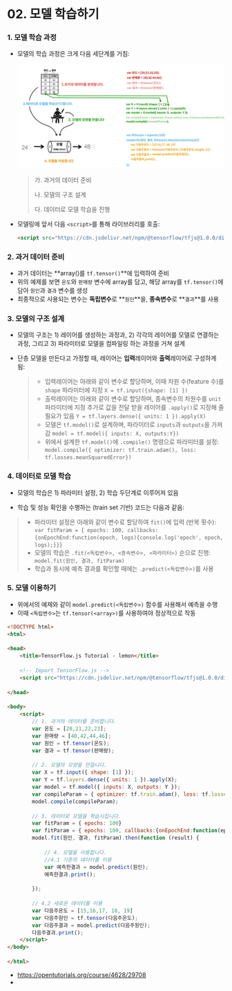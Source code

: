 # 02. 모델 학습하기

### 1. 모델 학습 과정

- 모델의 학습 과정은 크게 다음 세단계를 거침:

  ![](modeling.PNG)

  > 가. 과거의 데이터 준비
  >
  > 나. 모델의 구조 설계
  >
  > 다. 데이터로 모델 학습을 진행
  
- 모델링에 앞서 다음 `<script>`를 통해 라이브러리를 호출:

  ```html
  <script src="https://cdn.jsdelivr.net/npm/@tensorflow/tfjs@1.0.0/dist/tf.min.js"></script>
  ```

### 2. 과거 데이터 준비

- 과거 데이터는 **array()를 `tf.tensor()`**에 입력하여 준비
- 위의 예제를 보면 `온도`와 `판매량` 변수에 array를 담고, 해당 array를 `tf.tensor()`에 담아 `원인`과 `결과` 변수를 생성
- 최종적으로 사용되는 변수는 **독립변수**로 **`원인`**을, **종속변수**로 **`결과`**를 사용

### 3. 모델의 구조 설계

- 모델의 구조는 1) 레이어를 생성하는 과정과, 2) 각각의 레이어를 모델로 연결하는 과정, 그리고 3) 파라미터로 모델을 컴파일링 하는 과정을 거쳐 설계

- 단층 모델을 만든다고 가정할 때, 레이어는 **입력**레이어와 **출력**레이어로 구성하게 됨:

  > - 입력레이어는 아래와 같이 변수로 할당하며, 이때 차원 수(feature 수)를 `shape` 파라미터에 지정
  >   `X = tf.input({shape: [1] })`
  > - 출력레이어는 아래와 같이 변수로 할당하며, 종속변수의 차원수를 `unit` 파라미터에 지정
  >   추가로 값을 전달 받을 레이어를 `.apply()`로 지정해 줄 필요가 있음
  >   `Y = tf.layers.dense({ units: 1 }).apply(X)`
  > - 모델은 `tf.model()`로 설계하며, 파라미터로 `inputs`과 `outputs`을 가져감
  >   `model = tf.model({ inputs: X, outputs:Y})`
  > - 위에서 설계한 `tf.model()`에 `.compile()` 명령으로 파라미터를 설정:
  >   `model.compile({ optimizer: tf.train.adam(), loss: tf.losses.meanSquaredError})`

### 4. 데이터로 모델 학습

- 모델의 학습은 1) 파라미터 설정, 2) 학습 두단계로 이루어져 있음

- 학습 및 성능 확인을 수행하는 (train set 기반) 코드는 다음과 같음:

 > - 파라미터 설정은 아래와 같이 변수로 할당하여 `fit()`에 입력 (반복 횟수):
 > `var fitParam = { epochs: 100, callbacks:{onEpochEnd:function(epoch, logs){console.log('epoch', epoch, logs);}}}`
 > - 모델의 학습은 `.fit(<독립변수>, <종속변수>, <파라미터>)` 순으로 진행:
 > `model.fit(원인, 결과, fitParam)`
 > - 학습과 동시에 예측 결과를 확인할 때에는 `.predict(<독립변수>)`를 사용

### 5.  모델 이용하기

- 위에서의 예제와 같이 `model.predict(<독립변수>)` 함수를 사용해서 예측을 수행
- 이때 `<독립변수>`는 `tf.tensor(<array>)`를 사용하여야 정상적으로 작동


```html
<!DOCTYPE html>
<html>
 
<head>
    <title>TensorFlow.js Tutorial - lemon</title>
 
    <!-- Import TensorFlow.js -->
    <script src="https://cdn.jsdelivr.net/npm/@tensorflow/tfjs@1.0.0/dist/tf.min.js"></script>
     
</head>
 
<body>
    <script>
        // 1. 과거의 데이터를 준비합니다. 
        var 온도 = [20,21,22,23];
        var 판매량 = [40,42,44,46];
        var 원인 = tf.tensor(온도);
        var 결과 = tf.tensor(판매량);
 
        // 2. 모델의 모양을 만듭니다. 
        var X = tf.input({ shape: [1] });
        var Y = tf.layers.dense({ units: 1 }).apply(X);
        var model = tf.model({ inputs: X, outputs: Y });
        var compileParam = { optimizer: tf.train.adam(), loss: tf.losses.meanSquaredError }
        model.compile(compileParam);
 
        // 3. 데이터로 모델을 학습시킵니다. 
        var fitParam = { epochs: 100} 
        var fitParam = { epochs: 100, callbacks:{onEpochEnd:function(epoch, logs){console.log('epoch', epoch, logs);}}} // loss 추가 예제
        model.fit(원인, 결과, fitParam).then(function (result) {
             
            // 4. 모델을 이용합니다. 
            //4.1 기존의 데이터를 이용
            var 예측한결과 = model.predict(원인);
            예측한결과.print();
 
        });  
 
        // 4.2 새로운 데이터를 이용
        var 다음주온도 = [15,16,17, 18, 19]
        var 다음주원인 = tf.tensor(다음주온도);
        var 다음주결과 = model.predict(다음주원인);
        다음주결과.print();
    </script>
</body>
 
</html>
```



- https://opentutorials.org/course/4628/29708
- 


